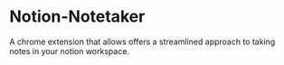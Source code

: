 # Notion-Notetaker
A chrome extension that allows offers a streamlined approach to taking notes in your notion workspace. 
